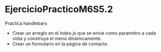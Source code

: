 # EjercicioPracticoM6S5.2
Practica handlebars
- Crear un arreglo en el index.js que se envie como parametro a cada vista y construya el menú dinámicamente.
- Crear un formulario en la página de contacto.

